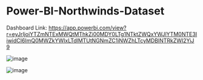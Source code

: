 # Power-BI-Northwinds-Dataset

Dashboard Link: https://app.powerbi.com/view?r=eyJrIjoiYTZmNTExMWQtMThkZi00MDY0LTg1NTktZWQxYWJlYTM0NTE3IiwidCI6ImQ0MWZkYWIxLTdlMTUtNGNmZC1iNWZhLTcyMDBlNTRkZWI2YiJ9

![image](https://github.com/asingh2695/Power-BI-Northwinds-Dataset/assets/34424599/6a9ba0bf-33f6-4b56-91ac-aa00fbe93fd1)

![image](https://github.com/asingh2695/Power-BI-Northwinds-Dataset/assets/34424599/12ec17be-a5b4-4f1c-89f2-4f10852f8220)
